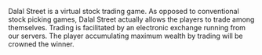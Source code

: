 Dalal Street is a virtual stock trading game. 
As opposed to conventional stock picking games, Dalal Street actually allows the players to trade among themselves. 
Trading is facilitated by an electronic exchange running from our servers. 
The player accumulating maximum wealth by trading will be crowned the winner.
